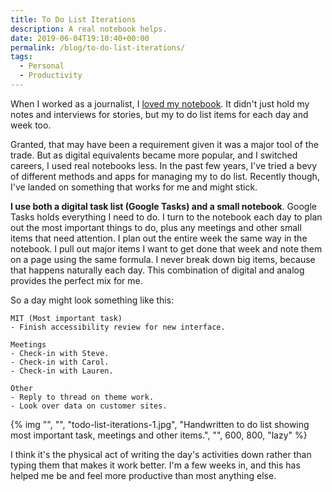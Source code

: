 ```yaml
---
title: To Do List Iterations
description: A real notebook helps.
date: 2019-06-04T19:10:40+00:00
permalink: /blog/to-do-list-iterations/
tags:
  - Personal
  - Productivity
---
```


When I worked as a journalist, I [loved my notebook](/blog/important-non-digital-tool-for-any-creative/). It didn't just hold my notes and interviews for stories, but my to do list items for each day and week too.

Granted, that may have been a requirement given it was a major tool of the trade. But as digital equivalents became more popular, and I switched careers, I used real notebooks less. In the past few years, I've tried a bevy of different methods and apps for managing my to do list. Recently though, I've landed on something that works for me and might stick.

**I use both a digital task list (Google Tasks) and a small notebook**. Google Tasks holds everything I need to do. I turn to the notebook each day to plan out the most important things to do, plus any meetings and other small items that need attention. I plan out the entire week the same way in the notebook. I pull out major items I want to get done that week and note them on a page using the same formula. I never break down big items, because that happens naturally each day. This combination of digital and analog provides the perfect mix for me.

So a day might look something like this:

```
MIT (Most important task)
- Finish accessibility review for new interface.

Meetings
- Check-in with Steve.
- Check-in with Carol.
- Check-in with Lauren.

Other
- Reply to thread on theme work.
- Look over data on customer sites.
```

{% img "", "", "todo-list-iterations-1.jpg", "Handwritten to do list showing most important task, meetings and other items.", "", 600, 800, "lazy" %}

I think it's the physical act of writing the day's activities down rather than typing them that makes it work better. I'm a few weeks in, and this has helped me be and feel more productive than most anything else.
